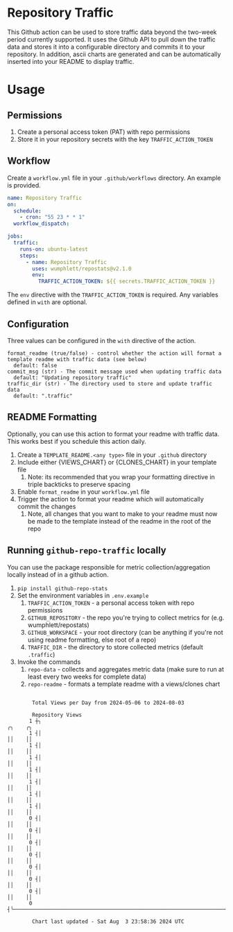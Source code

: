 # Repository Traffic

This Github action can be used to store traffic data beyond the two-week period currently supported.
It uses the Github API to pull down the traffic data and stores it into a configurable directory and commits it to your 
repository. In addition, ascii charts are generated and can be automatically inserted into your README to display traffic.

# Usage
## Permissions
1. Create a personal access token (PAT) with repo permissions
2. Store it in your repository secrets with the key `TRAFFIC_ACTION_TOKEN`

## Workflow
Create a `workflow.yml` file in your `.github/workflows` directory. An example is provided.

```yaml
name: Repository Traffic
on:
  schedule:
    - cron: "55 23 * * 1"
  workflow_dispatch:

jobs:
  traffic:
    runs-on: ubuntu-latest
    steps:
      - name: Repository Traffic
        uses: wumphlett/repostats@v2.1.0
        env:
          TRAFFIC_ACTION_TOKEN: ${{ secrets.TRAFFIC_ACTION_TOKEN }}
```
The `env` directive with the `TRAFFIC_ACTION_TOKEN` is required. Any variables defined in `with` are optional.

## Configuration
Three values can be configured in the `with` directive of the action.
```
format_readme (true/false) - control whether the action will format a template readme with traffic data (see below)
  default: false
commit_msg (str) - The commit message used when updating traffic data
  default: "Updating repository traffic"
traffic_dir (str) - The directory used to store and update traffic data
  default: ".traffic"
```

## README Formatting
Optionally, you can use this action to format your readme with traffic data. This works best if you schedule this action
daily.

1. Create a `TEMPLATE_README.<any type>` file in your `.github` directory
2. Include either {VIEWS_CHART} or {CLONES_CHART} in your template file
   1. Note: its recommended that you wrap your formatting directive in triple backticks to preserve spacing
3. Enable `format_readme` in your `workflow.yml` file
4. Trigger the action to format your readme which will automatically commit the changes
   1. Note, all changes that you want to make to your readme must now be made to the template instead of the readme in the root of the repo

## Running `github-repo-traffic` locally
You can use the package responsible for metric collection/aggregation locally instead of in a github action.

1. `pip install github-repo-stats`
2. Set the environment variables in `.env.example`
   1. `TRAFFIC_ACTION_TOKEN` - a personal access token with repo permissions
   2. `GITHUB_REPOSITORY` - the repo you're trying to collect metrics for (e.g. wumphlett/repostats)
   3. `GITHUB_WORKSPACE` - your root directory (can be anything if you're not using readme formatting, else root of a repo)
   4. `TRAFFIC_DIR` - the directory to store collected metrics (default `.traffic`)
3. Invoke the commands
   1. `repo-data` - collects and aggregates metric data (make sure to run at least every two weeks for complete data)
   2. `repo-readme` - formats a template readme with a views/clones chart

```

        Total Views per Day from 2024-05-06 to 2024-08-03

        Repository Views
       1 ┼╮                                                                    ╭╮    ╭╮
       1 ┤│                                                                    ││    ││
       1 ┤│                                                                    ││    ││
       1 ┤│                                                                    ││    ││
       1 ┤│                                                                    ││    ││
       1 ┤│                                                                    ││    ││
       1 ┤│                                                                    ││    ││
       1 ┤│                                                                    ││    ││
       0 ┤│                                                                    ││    ││
       0 ┤│                                                                    ││    ││
       0 ┤│                                                                    ││    ││
       0 ┤│                                                                    ││    ││
       0 ┤│                                                                    ││    ││
       0 ┤│                                                                    ││    ││
       0 ┤│                                                                    ││    ││
       0 ┤╰────────────────────────────────────────────────────────────────────╯╰────╯╰────────────

        Chart last updated - Sat Aug  3 23:58:36 2024 UTC
        
```
